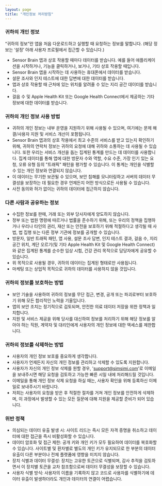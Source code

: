```yaml
---
layout: page
title: "개인정보 처리방침"
---
```


### 귀하의 개인 정보
“귀하의 정보”란 앱을 처음 다운로드하고 실행할 때 요청하는 정보를 말합니다. 
(해당 정보는 ‘설정’ 아래 사용자 프로필에서 접근할 수 있습니다.)
- Sensor Brain 앱과 상호 작용할 때마다 데이터를 받습니다.
  예를 들어 애플리케이션을 시작하거나, 기능을 클릭하거나, 보거나, 기타 상호 작용할 때입니다.
- Sensor Brain 앱을 시작하는 데 사용하는 휴대폰에서 데이터를 받습니다.
- 설문 조사와 인지 테스트에 대한 답변에 대한 데이터를 받습니다.
- 앱과 상호 작용할 때 근처에 있는 위치를 알려줄 수 있는 지리 공간 데이터를 받습니다.
- 걸음 수 및 Apple Health Kit 또는 Google Health Connect에서 제공하는 기타 정보에 대한 데이터를 받습니다.

### 귀하의 개인 정보 사용 방법
- 귀하의 개인 정보는 내부 운영을 지원하기 위해 사용될 수 있으며, 여기에는 문제 해결/사용자 지원 및 서비스 개선이 포함됩니다.
- Sensor Brain 앱과의 상호 작용에서 최고 수준의 서비스를 받고 있는지 확인하기 위해, 귀하의 연락처 정보는 귀하의 요청에 대해 귀하와 소통하는 데 사용될 수 있습니다.
또한 우리는 서비스 개선을 돕는 집계된 통계를 만드는 데 데이터를 사용합니다. 집계 데이터를 통해 앱에 대한 방문자 수와 역할, 수요 수준, 가장 인기 있는 요청, 오류 유형 등의 "트래픽" 패턴을 평가할 수 있습니다. 이 통계는 개인을 식별할 수 있는 개인 정보와 연결되지 않습니다.
- 이 데이터는 무기한 보관될 수 있으며, 보안 침해를 모니터링하고 서버의 데이터 무결성을 보장하는 데 필요한 경우 언제든지 어떤 방식으로든 사용될 수 있습니다.
- 사전 동의와 허가 없이는 귀하의 데이터에 접근하지 않습니다.

### 다른 사람과 공유하는 정보
- 수집한 정보를 판매, 거래 또는 외부 당사자에게 양도하지 않습니다.
- 정부 또는 법원 명령에 따르거나 법률을 준수하기 위해, 또는 우리의 정책을 집행하거나 우리나 타인의 권리, 재산 또는 안전을 보호하기 위해 적절하다고 생각될 때 사법, 법 집행 또는 다른 정부 기관에 정보를 공개할 수 있습니다.
- 방문자, 일반 트래픽 패턴, 앱 사용, 설문 조사 답변, 인지 테스트 결과, 걸음 수, 지리 공간 위치, 계단 오르기(및 기타 Apple Health Kit 및 Google Health Connect)와 같은 집계된 통계를 순수한 임상 시험, 건강 관리 목적으로 담당자에게 공유할 수 있습니다.
- 위 목적으로 사용될 경우, 귀하의 데이터는 집계된 형태로만 사용됩니다.
- 마케팅 또는 상업적 목적으로 귀하의 데이터를 사용하지 않을 것입니다.

### 귀하의 정보를 보호하는 방법
- 보안 기술을 사용하여 귀하의 정보를 무단 접근, 변경, 공개 또는 파괴로부터 보호하기 위해 모든 합리적인 노력을 기울입니다.
- 앱의 보안 조치는 정기적으로 검토되며, 안전한 의료 데이터 저장을 위한 정책과 일치합니다.
- 지원 및 서비스 제공을 위해 당사를 대신하여 정보를 처리하기 위해 해당 정보를 알아야 하는 직원, 계약자 및 대리인에게 사용자의 개인 정보에 대한 액세스를 제한합니다.

### 귀하의 정보를 삭제하는 방법
- 사용자의 개인 정보 보호를 중요하게 생각합니다.
- 사용자가 언제든지 자신의 개인 정보를 관리하고 삭제할 수 있도록 지원합니다.
- 사용자가 자신의 개인 정보 삭제를 원할 경우, 'support@simsimi.com'로 이메일을 보내주시면 해당 요청을 검토하고 가능한 빠른 시일 내에 처리해드릴 것입니다.
- 이메일을 통해 개인 정보 삭제 요청을 하실 때는, 사용자 확인을 위해 등록하신 이메일로 보내주시기 바랍니다.
- 저희는 사용자의 요청을 받은 후 적절한 절차를 거쳐 개인 정보를 안전하게 삭제하며, 이 과정에서 발생할 수 있는 모든 질문에 대해 지원을 제공할 준비가 되어 있습니다.

### 위반 정책
- 의심되는 데이터 유출 발생 시: 사이트 리드는 즉시 모든 자격 증명을 취소하고 데이터에 대한 접근을 즉시 비활성화할 수 있습니다.
- 데이터 암호화 및 접근 제한: 공개 키와 개인 키가 모두 필요하여 데이터를 복호화할 수 있습니다. 사이트별 및 환자별로 별도의 개인 키가 유지되므로 한 부분의 데이터 유출이 다른 부분이나 전체 플랫폼에 영향을 미치지 않습니다.
- 장치 식별과 데이터 무결성: 장치는 고유한 토큰으로 식별되며, 감사 추적을 검토하면서 이 장치별 토큰을 교차 참조함으로써 데이터 무결성을 보장할 수 있습니다.
- 사용자 식별 방식: 사용자의 이름을 기록하지 않고 코드로 사용자를 식별하기에 데이터 유출이 발생하더라도 개인과 데이터의 연결이 어렵습니다.
